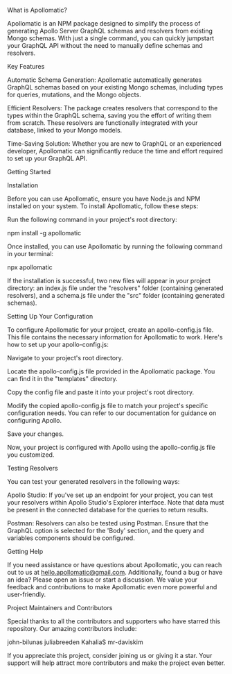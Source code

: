What is Apollomatic?

Apollomatic is an NPM package designed to simplify the process of generating Apollo Server GraphQL schemas and resolvers from existing Mongo schemas. With just a single command, you can quickly jumpstart your GraphQL API without the need to manually define schemas and resolvers.

Key Features

Automatic Schema Generation: Apollomatic automatically generates GraphQL schemas based on your existing Mongo schemas, including types for queries, mutations, and the Mongo objects.

Efficient Resolvers: The package creates resolvers that correspond to the types within the GraphQL schema, saving you the effort of writing them from scratch. These resolvers are functionally integrated with your database, linked to your Mongo models.

Time-Saving Solution: Whether you are new to GraphQL or an experienced developer, Apollomatic can significantly reduce the time and effort required to set up your GraphQL API.

Getting Started

Installation

Before you can use Apollomatic, ensure you have Node.js and NPM installed on your system. To install Apollomatic, follow these steps:

Run the following command in your project's root directory:

npm install -g apollomatic

Once installed, you can use Apollomatic by running the following command in your terminal:

npx apollomatic

If the installation is successful, two new files will appear in your project directory: an index.js file under the "resolvers" folder (containing generated resolvers), and a schema.js file under the "src" folder (containing generated schemas).

Setting Up Your Configuration

To configure Apollomatic for your project, create an apollo-config.js file. This file contains the necessary information for Apollomatic to work. Here's how to set up your apollo-config.js:

Navigate to your project's root directory.

Locate the apollo-config.js file provided in the Apollomatic package. You can find it in the "templates" directory.

Copy the config file and paste it into your project's root directory.

Modify the copied apollo-config.js file to match your project's specific configuration needs. You can refer to our documentation for guidance on configuring Apollo.

Save your changes.

Now, your project is configured with Apollo using the apollo-config.js file you customized.

Testing Resolvers

You can test your generated resolvers in the following ways:

Apollo Studio: If you've set up an endpoint for your project, you can test your resolvers within Apollo Studio's Explorer interface. Note that data must be present in the connected database for the queries to return results.

Postman: Resolvers can also be tested using Postman. Ensure that the GraphQL option is selected for the 'Body' section, and the query and variables components should be configured.

Getting Help

If you need assistance or have questions about Apollomatic, you can reach out to us at hello.apollomatic@gmail.com. Additionally, found a bug or have an idea? Please open an issue or start a discussion. We value your feedback and contributions to make Apollomatic even more powerful and user-friendly.

Project Maintainers and Contributors

Special thanks to all the contributors and supporters who have starred this repository. Our amazing contributors include:

john-bilunas
juliabreeden
KahaliaS
mr-daviskim

If you appreciate this project, consider joining us or giving it a star. Your support will help attract more contributors and make the project even better.